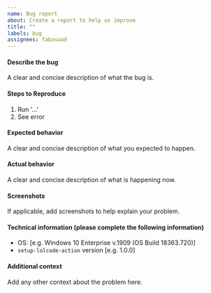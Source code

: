 ```yaml
---
name: Bug report
about: Create a report to help us improve
title: ""
labels: bug
assignees: fabasoad
---
```


#### Describe the bug

A clear and concise description of what the bug is.

#### Steps to Reproduce

1. Run '...'
2. See error

#### Expected behavior

A clear and concise description of what you expected to happen.

#### Actual behavior

A clear and concise description of what is happening now.

#### Screenshots

If applicable, add screenshots to help explain your problem.

#### Technical information (please complete the following information)

- OS: [e.g. Windows 10 Enterprise v.1909 (OS Build 18363.720)]
- `setup-lolcode-action` version [e.g. 1.0.0]

#### Additional context

Add any other context about the problem here.
